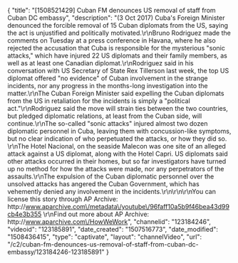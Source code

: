 {
    "title": "[1508521429] Cuban FM denounces US removal of staff from Cuban DC embassy",
    "description": "(3 Oct 2017) Cuba's Foreign Minister denounced the forcible removal of 15 Cuban diplomats from the US, saying the act is unjustified and politically motivated.\r\nBruno Rodriguez made the comments on Tuesday at a press conference in Havana, where he also rejected the accusation that Cuba is responsible for the mysterious \"sonic attacks,\" which have injured 22 US diplomats and their family members, as well as at least one Canadian diplomat.\r\nRodriguez said in his conversation with US Secretary of State Rex Tillerson last week, the top US diplomat offered \"no evidence\" of Cuban involvement in the strange incidents, nor any progress in the months-long investigation into the matter.\r\nThe Cuban Foreign Minister said expelling the Cuban diplomats from the US in retaliation for the incidents is simply a \"political act.\"\r\nRodriguez said the move will strain ties between the two countries, but pledged diplomatic relations, at least from the Cuban side, will continue.\r\nThe so-called \"sonic attacks\" injured almost two dozen diplomatic personnel in Cuba, leaving them with concussion-like symptoms, but no clear indication of who perpetuated the attacks, or how they did so. \r\nThe Hotel Nacional, on the seaside Malecon was one site of an alleged attack against a US diplomat, along with the Hotel Capri. US diplomats said other attacks occurred in their homes, but so far investigators have turned up no method for how the attacks were made, nor any perpetrators of the assaults.\r\nThe expulsion of the Cuban diplomatic personnel over the unsolved attacks has angered the Cuban Government, which has vehemently denied any involvement in the incidents.\r\n\r\n\r\nYou can license this story through AP Archive: http:\/\/www.aparchive.com\/metadata\/youtube\/96faff10a5b9f46bea43d99cb4e3b355 \r\nFind out more about AP Archive: http:\/\/www.aparchive.com\/HowWeWork",
    "channelid": "123184246",
    "videoid": "123185891",
    "date_created": "1507516773",
    "date_modified": "1508436415",
    "type": "captivate",
    "layout": "channelVideo",
    "url": "\/c2\/cuban-fm-denounces-us-removal-of-staff-from-cuban-dc-embassy\/123184246-123185891"
}